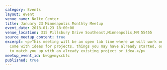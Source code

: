 ```yaml
---
category: Events
layout: event
venue_name: Nolte Center
title: January 23 Minneapolis Monthly Meetup
event_date: 2018-01-23 18:00:00
venue_location: 315 Pillsbury Drive Southeast,Minneapolis,MN 55455
source_meetup_content: true
excerpt: <p>This meeting will be an open lab time where we will work on projects.
  Come with ideas for projects, things you may have already started, or we'll try
  to match you up with an already existing project or idea.</p>
meetup_event_id: bwqgvmyxcbfc
published: true
---
```

